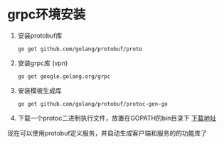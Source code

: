 # grpc环境安装

1. 安装protobuf库

   ```shell
   go get github.com/golang/protobuf/proto
   ```

2. 安装grpc库 (vpn)

   ```shell
   go get google.golang.org/grpc
   ```

3. 安装模板生成库

   ```shell
   go get github.com/golang/protobuf/protoc-gen-go
   ```

4. 下载一个protoc二进制执行文件，放置在GOPATH的bin目录下 [下载地址](https://github.com/protocolbuffers/protobuf/releases/tag/v3.9.0)



现在可以使用protobuf定义服务，并自动生成客户端和服务的的功能库了